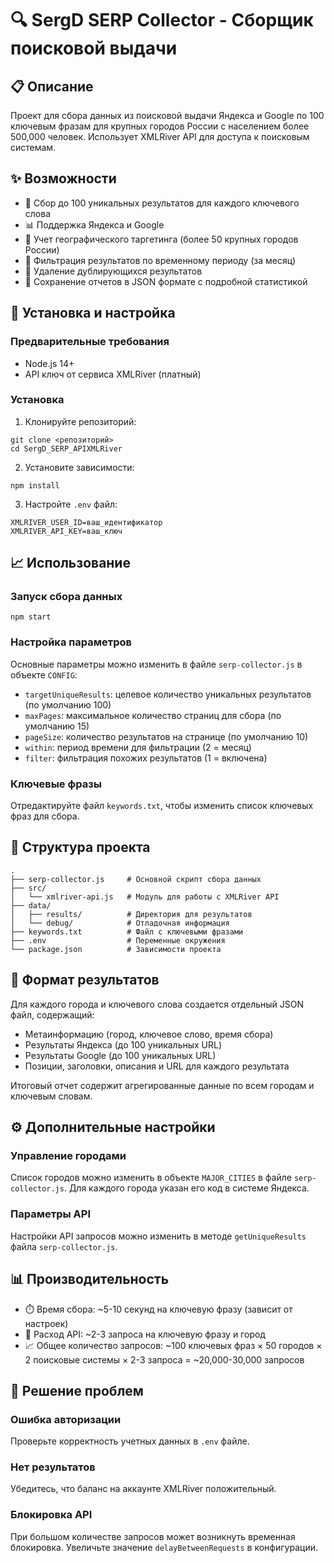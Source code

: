 # 🔍 SergD SERP Collector - Сборщик поисковой выдачи

## 📋 Описание

Проект для сбора данных из поисковой выдачи Яндекса и Google по 100 ключевым фразам для крупных городов России с населением более 500,000 человек. Использует XMLRiver API для доступа к поисковым системам.

## ✨ Возможности

- 🔄 Сбор до 100 уникальных результатов для каждого ключевого слова
- 📊 Поддержка Яндекса и Google
- 📍 Учет географического таргетинга (более 50 крупных городов России)
- 📅 Фильтрация результатов по временному периоду (за месяц)
- 🧹 Удаление дублирующихся результатов
- 💾 Сохранение отчетов в JSON формате с подробной статистикой

## 🚀 Установка и настройка

### Предварительные требования

- Node.js 14+ 
- API ключ от сервиса XMLRiver (платный)

### Установка

1. Клонируйте репозиторий:
```
git clone <репозиторий>
cd SergD_SERP_APIXMLRiver
```

2. Установите зависимости:
```
npm install
```

3. Настройте `.env` файл:
```
XMLRIVER_USER_ID=ваш_идентификатор
XMLRIVER_API_KEY=ваш_ключ
```

## 📈 Использование

### Запуск сбора данных

```
npm start
```

### Настройка параметров

Основные параметры можно изменить в файле `serp-collector.js` в объекте `CONFIG`:

- `targetUniqueResults`: целевое количество уникальных результатов (по умолчанию 100)
- `maxPages`: максимальное количество страниц для сбора (по умолчанию 15)
- `pageSize`: количество результатов на странице (по умолчанию 10)
- `within`: период времени для фильтрации (2 = месяц)
- `filter`: фильтрация похожих результатов (1 = включена)

### Ключевые фразы

Отредактируйте файл `keywords.txt`, чтобы изменить список ключевых фраз для сбора.

## 📁 Структура проекта

```
.
├── serp-collector.js     # Основной скрипт сбора данных
├── src/
│   └── xmlriver-api.js   # Модуль для работы с XMLRiver API
├── data/
│   ├── results/          # Директория для результатов
│   └── debug/            # Отладочная информация
├── keywords.txt          # Файл с ключевыми фразами
├── .env                  # Переменные окружения
└── package.json          # Зависимости проекта
```

## 📝 Формат результатов

Для каждого города и ключевого слова создается отдельный JSON файл, содержащий:

- Метаинформацию (город, ключевое слово, время сбора)
- Результаты Яндекса (до 100 уникальных URL)
- Результаты Google (до 100 уникальных URL)
- Позиции, заголовки, описания и URL для каждого результата

Итоговый отчет содержит агрегированные данные по всем городам и ключевым словам.

## ⚙️ Дополнительные настройки

### Управление городами

Список городов можно изменить в объекте `MAJOR_CITIES` в файле `serp-collector.js`. Для каждого города указан его код в системе Яндекса.

### Параметры API

Настройки API запросов можно изменить в методе `getUniqueResults` файла `serp-collector.js`.

## 📊 Производительность

- ⏱️ Время сбора: ~5-10 секунд на ключевую фразу (зависит от настроек)
- 💸 Расход API: ~2-3 запроса на ключевую фразу и город
- 📈 Общее количество запросов: ~100 ключевых фраз × 50 городов × 2 поисковые системы × 2-3 запроса = ~20,000-30,000 запросов

## 🔧 Решение проблем

### Ошибка авторизации
Проверьте корректность учетных данных в `.env` файле.

### Нет результатов
Убедитесь, что баланс на аккаунте XMLRiver положительный.

### Блокировка API
При большом количестве запросов может возникнуть временная блокировка. Увеличьте значение `delayBetweenRequests` в конфигурации.
